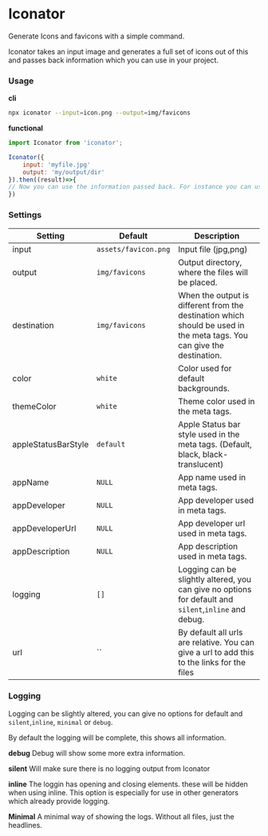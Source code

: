 # Iconator

Generate Icons and favicons with a simple command.

Iconator takes an input image and generates a full set of icons out of this and passes back information which you can use in your project.

### Usage

**cli**

```bash
npx iconator --input=icon.png --output=img/favicons
```

**functional**

```js
import Iconator from 'iconator';

Iconator({
    input: 'myfile.jpg'
    output: 'my/output/dir'
}).then((result)=>{
// Now you can use the information passed back. For instance you can use the html passed back in your html (result.html)`
})
```

### Settings

| Setting             | Default              | Description                                                                                                            |
| ------------------- | -------------------- | ---------------------------------------------------------------------------------------------------------------------- |
| input               | `assets/favicon.png` | Input file (jpg,png)                                                                                                   |
| output              | `img/favicons`       | Output directory, where the files will be placed.                                                                      |
| destination         | `img/favicons`       | When the output is different from the destination which should be used in the meta tags. You can give the destination. |
| color               | `white`              | Color used for default backgrounds.                                                                                    |
| themeColor          | `white`              | Theme color used in the meta tags.                                                                                     |
| appleStatusBarStyle | `default`            | Apple Status bar style used in the meta tags. (Default, black, black-translucent)                                      |
| appName             | `NULL`               | App name used in meta tags.                                                                                            |
| appDeveloper        | `NULL`               | App developer used in meta tags.                                                                                       |
| appDeveloperUrl     | `NULL`               | App developer url used in meta tags.                                                                                   |
| appDescription      | `NULL`               | App description used in meta tags.                                                                                     |
| logging             | `[]`                 | Logging can be slightly altered, you can give no options for default and `silent`,`inline` and debug.                  |
| url                 | ``                   | By default all urls are relative. You can give a url to add this to the links for the files                            |
### Logging

Logging can be slightly altered, you can give no options for default and `silent`,`inline`, `minimal` or `debug`.

By default the logging will be complete, this shows all information.

**debug**
Debug will show some more extra information.

**silent**
Will make sure there is no logging output from Iconator

**inline**
The loggin has opening and closing elements. these will be hidden when using inline. This option is especially for use in other generators which already provide logging.

**Minimal**
A minimal way of showing the logs. Without all files, just the headlines.
